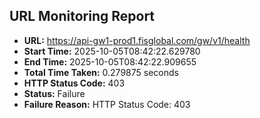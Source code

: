 ## URL Monitoring Report

- **URL:** https://api-gw1-prod1.fisglobal.com/gw/v1/health
- **Start Time:** 2025-10-05T08:42:22.629780
- **End Time:** 2025-10-05T08:42:22.909655
- **Total Time Taken:** 0.279875 seconds
- **HTTP Status Code:** 403
- **Status:** Failure
- **Failure Reason:** HTTP Status Code: 403
